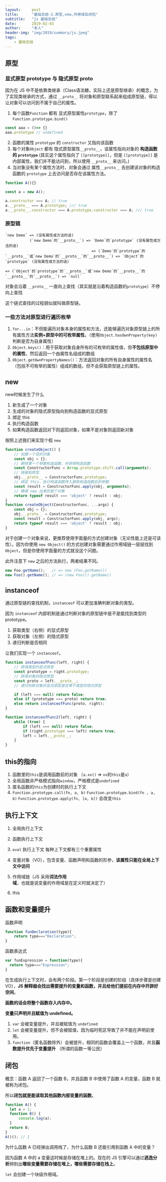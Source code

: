 ```yaml
---
layout:     post
title:      "基础总结-2.原型,new,作用域及闭包"
subtitle:   "js 基础总结"
date:       2019-02-03
author:     "本人"
header-img: "img/2019/summary/js.jpeg"
tags:
    - 基础总结
---
```



## 原型

### 显式原型 prototype 与 隐式原型 __proto__

因为在 JS 中不是依靠类继承（Class语法糖，实际上还是原型继承）的概念，为了实现类继承的方式，通过 `__proto__` 将对象和原型联系起来组成原型链，得以让对象可以访问到不属于自己的属性。

1. 每个函数`Function` 都有 显式原型属性`prototype`，除了 `Function.prototype.bind()` 

```javascript
const aaa = ()=> {}
aaa.prototype // undefined
```

2. 函数的属性 `prototype` 的 `constructor` 又指向该函数
3. 每个对象`Object` 都有 隐式原型属性`__proto__`，该属性指向对象的 **构造函数的 `prototype`** (其实这个属性指向了 `[[prototype]]`，但是 `[[prototype]]` 是内部属性，我们并不能访问到，所以使用 `__proto__` 来访问。)
4. 当对象没有某个属性方法时，对象会通过 属性`__proto__` 去创建该对象的构造函数的 `prototype` 上去访问是否存在该属性方法。

```javascript
function A(){}

const a = new A();

a.constructor === A; // true
a.__proto__ === A.prototype; /// true
a.__proto__.constructor === A.prototype.constructor === A; /// true
```

### 原型链

```
`new Demo` => (没有属性或方法的话)
           (`new Demo`的`__proto__`) => `Demo`的`prototype` (没有属性或方法的话)
                                       => (`Demo`的`prototype`的`__proto__`或`new Demo`的`__proto__`的`__proto__`) => `Object`的`prototype` (没有属性或方法的话)
                                                                                                                => (`Object`的`prototype`的`__proto__`或`new Demo`的`__proto__`的`__proto__`的`__proto__`) => `null`
```

对象会沿着 `__proto__` 一直向上查找（其实就是沿着构造函数的`prototype`）不停向上查找

这个链式查找的过程貌似就叫做原型链。

### 一些方法对原型进行遍历枚举

1. `for...in`：不但能遍历对象本身的属性和方法，还能够遍历对象原型链上的所有属性方法**实例+原型中的可枚举属性**。（使用`Object.hasOwnProperty(key)`判断是否为自身属性）
2. `Object.keys()`：用于获取对象自身所有的可枚举的属性值，但**不包括原型中的属性**，然后返回一个由属性名组成的数组
3. `Object.getOwnPropertyNames()`：方法返回对象的所有自身属性的属性名（包括不可枚举的属性）组成的数组，但不会获取原型链上的属性。


## new

new时候发生了什么

1. 新生成了一个对象
2. 生成的对象的隐式原型指向到构造函数的显式原型
3. 绑定 this
4. 执行构造函数
5. 如果构造函数返回对下则返回对象，如果不是对象则返回新对象

按照上述我们来实现个假 `new`

```javascript
function createObject() {
    // 创建一个空的对象
    const obj = {};
    // 删除第一个参数构造函数，并获得构造函数
    const ConstructorFunc = Array.prototype.shift.call(arguments); 
    // 链接到原型
    obj.__proto__ = ConstructorFunc.prototype;
    // 绑定 this，执行构造函数传入删除构造函数后的参数
    const result = ConstructorFunc.apply(obj, arguments);
    // 确保 new 出来的是个对象
    return typeof result === 'object' ? result : obj;
}
function createObject(ConstructorFunc, ...args) {
    const obj = {};
    obj.__proto__ = ConstructorFunc.prototype;
    const result = ConstructorFunc.apply(obj, args);
    return typeof result === 'object' ? result : obj;
}
```

对于创建一个对象来说，更推荐使用字面量的方式创建对象（无论性能上还是可读性）。因为你使用 `new Object()` 的方式创建对象需要通过作用域链一层层找到 `Object`，但是你使用字面量的方式就没这个问题。

此外注意下 `new` 之后的方法执行，两者结果不同。

```javascript
new Foo.getName();   // => new (Foo.getName())
new Foo().getName(); // => (new Foo()).getName()
```


## instanceof

通过原型链的查找机制，`instanceof` 可以更加准确判断对象的类型。

因为 `instanceof` 内部机制是通过判断对象的原型链中是不是能找到类型的 prototype。

1. 获取类型（右侧）的显式原型
2. 获取对象（左侧）的隐式原型
3. 递归判断是否相同

让我们实现一个 `instanceof`。

```javascript
function instanceofFunc(left, right) {
    // 获得类型的显式原型
    const prototype = right.prototype;
    // 获得对象的隐式原型
    const proto = left.__proto__;
    // 递归判断对象的显式原型是否等于类型的隐式原型

    if (left === null) return false;
    else if (prototype === proto) return true;
    else return instanceofFunc(proto, right);
}

function instanceofFunc2(left, right) {
    while (true) {
        if (left === null) return false;
        if (right.prototype === left) return true;
        left = left.__proto__;
    }
}
```


## this的指向

1. 函数里的`this`是调用函数前的对象 （`a.xx()` => `xx`的`this`是`a`）
2. 全局函数非严格模式指向`window`，严格模式是`undefined`
3. 匿名函数的`this`为创建时的执行上下文
4. `Function.prototype.call(fn, a, b)` `Function.prototype.bind(fn , a, b)` `Function.prototype.apply(fn, [a, b])` 会改变`this`


## 执行上下文

1. 全局执行上下文
2. 函数执行上下文
3. `eval` 执行上下文
每种上下文都有三个重要属性

1. 变量对象（VO），包含变量、函数声明和函数的形参，**该属性只能在全局上下文中访问**
2. 作用域链（JS 采用**词法作用域**，也就是说变量的作用域是在定义时就决定了）
3. this


## 函数和变量提升

函数声明

```javascript
function funDeclaration(type){
    return type==="Declaration";
}
```

函数表达式

```javascript
var funExpression = function(type){
  return type==="Expression";
}
```

在生成执行上下文时，会有两个阶段。第一个阶段是创建的阶段（具体步骤是创建 VO），**JS 解释器会找出需要提升的变量和函数，并且给他们提前在内存中开辟好空间**。

**函数的话会将整个函数存入内存中。**

**变量只声明并且赋值为 undefined。**

1. `var` 会被变量提升，并且被赋值为 `undefined`
2. `let` 会被变量提升，但不会被赋值，因为临时死区导致了并不能在声明前使用。
3. `function`（匿名函数除外）会被提升，相同的函数会覆盖上一个函数，并且**函数提升优先于变量提升** （所谓的函数一等公民）


## 闭包

概念：函数 A 返回了一个函数 B，并且函数 B 中使用了函数 A 的变量，函数 B 就被称为闭包。

所以**闭包就是能读取其他函数内部变量的函数**。

```javascript
function A() {
  let a = 1;
  function B() {
      console.log(a);
  }
  return B;
}
A()(); // 1
```

为什么函数 A 已经弹出调用栈了，为什么函数 B 还能引用到函数 A 中的变量？

因为函数 A 中的 a 变量这时候是存储在堆上的。现在的 JS 引擎可以通过**逃逸分析**辨别出**哪些变量需要存储在堆上，哪些需要存储在栈上**。

`let` 会创建一个块级作用域。
